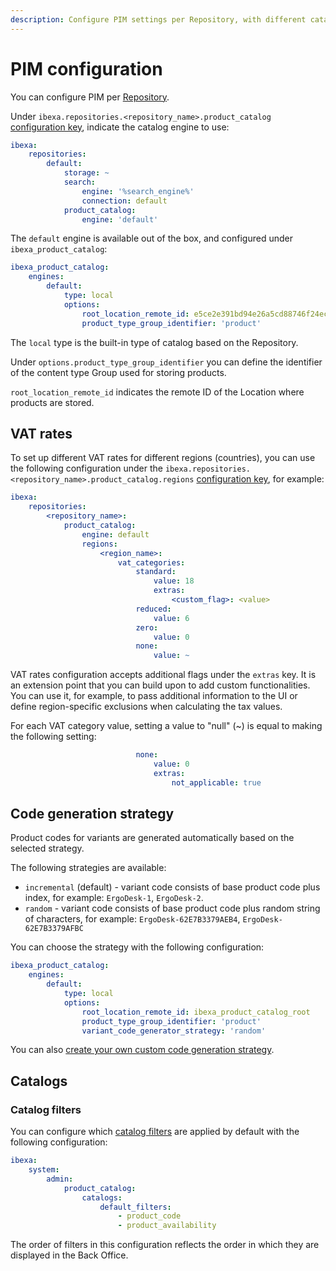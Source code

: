 ```yaml
---
description: Configure PIM settings per Repository, with different catalog engines and VAT configurations.
---
```


# PIM configuration

You can configure PIM per [Repository](repository_configuration.md).

Under `ibexa.repositories.<repository_name>.product_catalog` [configuration key](configuration.md#configuration-files), indicate the catalog engine to use:

``` yaml
ibexa:
    repositories:
        default:
            storage: ~
            search:
                engine: '%search_engine%'
                connection: default
            product_catalog:
                engine: 'default'
```

The `default` engine is available out of the box, and configured under `ibexa_product_catalog`:

``` yaml
ibexa_product_catalog:
    engines:
        default:
            type: local
            options:
                root_location_remote_id: e5ce2e391bd94e26a5cd88746f24ecce
                product_type_group_identifier: 'product'
```

The `local` type is the built-in type of catalog based on the Repository.

Under `options.product_type_group_identifier` you can define the identifier of the content type Group used for storing products.

`root_location_remote_id` indicates the remote ID of the Location where products are stored.

## VAT rates

To set up different VAT rates for different regions (countries), you can use the following configuration under the `ibexa.repositories.<repository_name>.product_catalog.regions` [configuration key](configuration.md#configuration-files), for example:

``` yaml hl_lines="11 12 17 18"
ibexa:
    repositories:
        <repository_name>:
            product_catalog:
                engine: default
                regions:
                    <region_name>:
                        vat_categories:
                            standard:
                                value: 18
                                extras:
                                    <custom_flag>: <value>
                            reduced:
                                value: 6
                            zero:
                                value: 0
                            none:
                                value: ~
```

VAT rates configuration accepts additional flags under the `extras` key.
It is an extension point that you can build upon to add custom functionalities. 
You can use it, for example, to pass additional information to the UI or define region-specific exclusions when calculating the tax values.

For each VAT category value, setting a value to "null" (~) is equal to making the following setting:

``` yaml
                            none:
                                value: 0
                                extras:
                                    not_applicable: true
```

## Code generation strategy

Product codes for variants are generated automatically based on the selected strategy.

The following strategies are available:

- `incremental` (default) - variant code consists of base product code plus index, for example: `ErgoDesk-1`, `ErgoDesk-2`.
- `random` - variant code consists of base product code plus random string of characters, for example: `ErgoDesk-62E7B3379AEB4`, `ErgoDesk-62E7B3379AFBC`

You can choose the strategy with the following configuration:

``` yaml hl_lines="8"
ibexa_product_catalog:
    engines:
        default:
            type: local
            options:
                root_location_remote_id: ibexa_product_catalog_root
                product_type_group_identifier: 'product'
                variant_code_generator_strategy: 'random'
```

You can also [create your own custom code generation strategy](create_product_code_generator.md).

## Catalogs

### Catalog filters

You can configure which [catalog filters](catalogs.md) are applied by default with the following configuration:

``` yaml
ibexa:
    system:
        admin:
            product_catalog:
                catalogs:
                    default_filters:
                        - product_code
                        - product_availability
```

The order of filters in this configuration reflects the order in which they are displayed in the Back Office.
